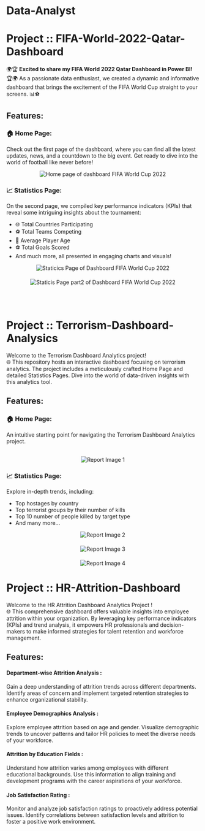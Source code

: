 # Data-Analyst
# Project :: FIFA-World-2022-Qatar-Dashboard
🌍🏆 **Excited to share my FIFA World 2022 Qatar Dashboard in Power BI!** 🏆🌍
As a passionate data enthusiast, we created a dynamic and informative dashboard that brings the excitement of the FIFA World Cup straight to your screens. 📊⚽
## Features:
### 🏠 Home Page:
Check out the first page of the dashboard, where you can find all the latest updates, news, and a countdown to the big event. Get ready to dive into the world of football like never before!
<p align="center">
  <img src="Power BI Qatar Dashboard Analytic/Home page of dashboard FIFA World Cup 2022.PNG" alt="Home page of dashboard FIFA World Cup 2022">
</p>

### 📈 Statistics Page:
On the second page, we compiled key performance indicators (KPIs) that reveal some intriguing insights about the tournament:
- 🌐 Total Countries Participating
- ⚽ Total Teams Competing
- 🎂 Average Player Age
- ⚽ Total Goals Scored
- And much more, all presented in engaging charts and visuals!
<p align="center">
  <img src="Power BI Qatar Dashboard Analytic/Staticics Page of Dashboard FIFA World Cup 2022.PNG" alt="Staticics Page of Dashboard FIFA World Cup 2022">
</p>
<p style="margin-bottom: 20px;" align="center"></p>

<p align="center">
  <img src="Power BI Qatar Dashboard Analytic/Staticis Page part2 of Dashboard FIFA World Cup 2022.PNG" alt="Staticis Page part2 of Dashboard FIFA World Cup 2022">
</p>
<br>
<br>

# Project :: Terrorism-Dashboard-Analysics
Welcome to the Terrorism Dashboard Analytics project! 
<br>
🌐 This repository hosts an interactive dashboard focusing on terrorism analytics. The project includes a meticulously crafted Home Page and detailed Statistics Pages. Dive into the world of data-driven insights with this analytics tool.

## Features:
### 🏠 Home Page:
An intuitive starting point for navigating the Terrorism Dashboard Analytics project.
 <br>
 <br>
 <p align="center">
  <img src="Terrorism Dashboard/img/Report Image 1.PNG" alt="Report Image 1">
</p>

### 📈 Statistics Page:
Explore in-depth trends, including:
  - Top hostages by country
  - Top terrorist groups by their number of kills
  - Top 10 number of people killed by target type
  - And many more...

<p align="center">
  <img src="Terrorism Dashboard/img/Report Image 2.PNG" alt="Report Image 2">
</p>

<p style="margin-bottom: 20px;" align="center"></p>

<p align="center">
  <img src="Terrorism Dashboard/img/Report Image 3.PNG" alt="Report Image 3">
</p>
<p style="margin-bottom: 20px;" align="center"></p>

<p align="center">
  <img src="Terrorism Dashboard/img/Report Image 4.PNG" alt="Report Image 4">
</p>

# Project :: HR-Attrition-Dashboard
Welcome to the HR Attrition Dashboard Analytics Project ! 
<br>
🌐 This comprehensive dashboard offers valuable insights into employee attrition within your organization. By leveraging key performance indicators (KPIs) and trend analysis, it empowers HR professionals and decision-makers to make informed strategies for talent retention and workforce management.
## Features:
#### Department-wise Attrition Analysis :
 Gain a deep understanding of attrition trends across different departments. Identify areas of concern and implement targeted retention strategies to enhance organizational stability.

#### Employee Demographics Analysis :
Explore employee attrition based on age and gender. Visualize demographic trends to uncover patterns and tailor HR policies to meet the diverse needs of your workforce.

#### Attrition by Education Fields :
Understand how attrition varies among employees with different educational backgrounds. Use this information to align training and development programs with the career aspirations of your workforce.

#### Job Satisfaction Rating :
Monitor and analyze job satisfaction ratings to proactively address potential issues. Identify correlations between satisfaction levels and attrition to foster a positive work environment.
